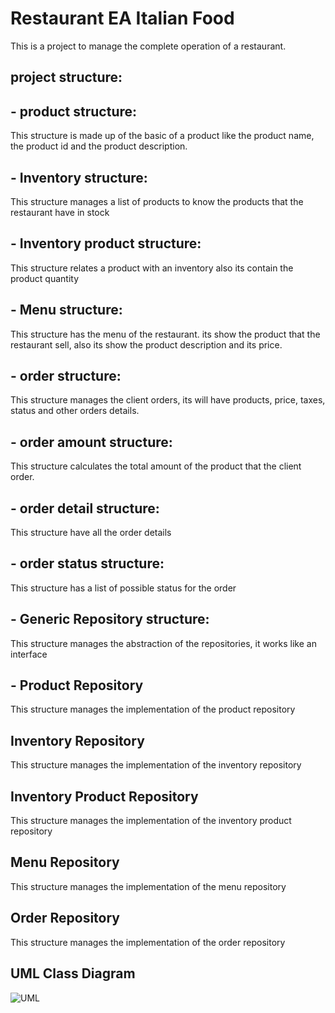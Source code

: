 # Restaurant EA Italian Food

This is a project to manage the complete operation of a restaurant.

## project structure:

 ## - product structure:

   This structure is made up of the basic of a product like the product name, the product id and
   the product description.

## - Inventory structure:

   This structure manages a list of products to know the products that the restaurant have in stock  

## - Inventory product structure:

   This structure relates a product with an inventory also its contain the product quantity

## - Menu structure:

   This structure has the menu of the restaurant. its show the product that the restaurant sell,
   also its show the product description and its price.

## - order structure:

   This structure manages the client orders, its will have products, price, taxes, status and
   other orders details.

## - order amount structure:

   This structure calculates the total amount of the product that the client order.

## - order detail structure:

   This structure have all the order details

## - order status structure:

   This structure has a list of possible status for the order

##  - Generic Repository structure:

   This structure manages the abstraction of the repositories, it works like an interface

## - Product Repository

   This structure manages the implementation of the product repository

## Inventory Repository

   This structure manages the implementation of the inventory repository

## Inventory Product Repository

   This structure manages the implementation of the inventory product repository

## Menu Repository

   This structure manages the implementation of the menu repository

## Order Repository

   This structure manages the implementation of the order repository

## UML Class Diagram

![UML](https://github.com/eapg/restaurant/blob/feature/order_repository/UML_Diagram.png?raw=true)

